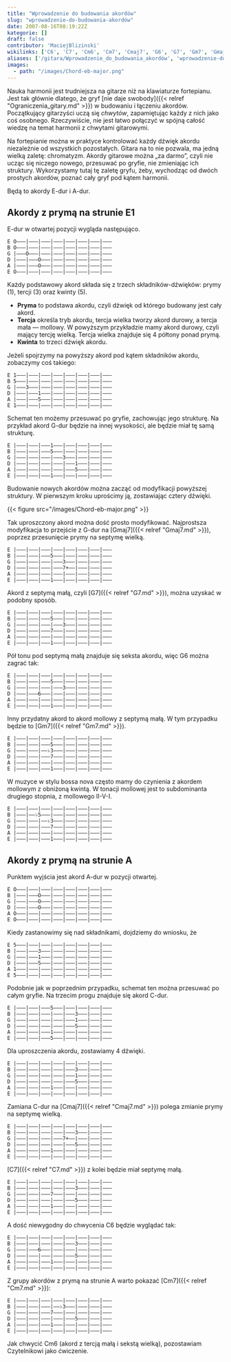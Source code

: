 ```yaml
---
title: "Wprowadzenie do budowania akordów"
slug: "wprowadzenie-do-budowania-akordów"
date: 2007-08-16T08:19:22Z
kategorie: []
draft: false
contributor: 'MaciejBlizinski'
wikilinks: ['C6', 'C7', 'Cm6', 'Cm7', 'Cmaj7', 'G6', 'G7', 'Gm7', 'Gmaj7', 'Grafika:Chord-eb-major.png', 'II-V-I', 'ograniczenia_gitary']
aliases: ['/gitara/Wprowadzenie_do_budowania_akordów', 'wprowadzenie-do-budowania-akordow']
images:
  - path: "/images/Chord-eb-major.png"
---
```

Nauka harmonii jest trudniejsza na gitarze niż na klawiaturze
fortepianu. Jest tak głównie dlatego, że gryf [nie daje
swobody]({{< relref "Ograniczenia_gitary.md" >}}) w budowaniu i łączeniu akordów.
Początkujący gitarzyści uczą się *chwytów*, zapamiętując każdy z nich
jako coś osobnego. Rzeczywiście, nie jest łatwo połączyć w spójną całość
wiedzę na temat harmonii z chwytami gitarowymi.

Na fortepianie można w praktyce kontrolować każdy dźwięk akordu
niezależnie od wszystkich pozostałych. Gitara na to nie pozwala, ma
jedną wielką zaletę: chromatyzm. Akordy gitarowe można „za darmo”, czyli
nie ucząc się niczego nowego, przesuwać po gryfie, nie zmieniając ich
struktury. Wykorzystamy tutaj tę zaletę gryfu, żeby, wychodząc od dwóch
prostych akordów, poznać cały gryf pod kątem harmonii.

Będą to akordy E-dur i A-dur.

## Akordy z prymą na strunie E1

E-dur w otwartej pozycji wygląda następująco.

    E O―――|―――|―――|―――|―――|―――|―――|―――
    B O―――|―――|―――|―――|―――|―――|―――|―――
    G |―――O―――|―――|―――|―――|―――|―――|―――
    D |―――|―――O―――|―――|―――|―――|―――|―――
    A |―――|―――O―――|―――|―――|―――|―――|―――
    E O―――|―――|―――|―――|―――|―――|―――|―――

Każdy podstawowy akord składa się z trzech składników-dźwięków: prymy
(1), tercji (3) oraz kwinty (5).

  - **Pryma** to podstawa akordu, czyli dźwięk od którego budowany jest
    cały akord.
  - **Tercja** określa tryb akordu, tercja wielka tworzy akord durowy, a
    tercja mała ― mollowy. W powyższym przykładzie mamy akord durowy,
    czyli mający tercję wielką. Tercja wielka znajduje się 4 półtony
    ponad prymą.
  - **Kwinta** to trzeci dźwięk akordu.

Jeżeli spojrzymy na powyższy akord pod kątem składników akordu,
zobaczymy coś takiego:

    E 1―――|―――|―――|―――|―――|―――|―――|―――
    B 5―――|―――|―――|―――|―――|―――|―――|―――
    G |―――3―――|―――|―――|―――|―――|―――|―――
    D |―――|―――1―――|―――|―――|―――|―――|―――
    A |―――|―――5―――|―――|―――|―――|―――|―――
    E 1―――|―――|―――|―――|―――|―――|―――|―――

Schemat ten możemy przesuwać po gryfie, zachowując jego strukturę. Na
przykład akord G-dur będzie na innej wysokości, ale będzie miał tę samą
strukturę.

    E |―――|―――|―――1―――|―――|―――|―――|―――
    B |―――|―――|―――5―――|―――|―――|―――|―――
    G |―――|―――|―――|―――3―――|―――|―――|―――
    D |―――|―――|―――|―――|―――1―――|―――|―――
    A |―――|―――|―――|―――|―――5―――|―――|―――
    E |―――|―――|―――1―――|―――|―――|―――|―――

Budowanie nowych akordów można zacząć od modyfikacji powyższej
struktury. W pierwszym kroku uprościmy ją, zostawiając cztery dźwięki.

{{< figure src="/images/Chord-eb-major.png" >}}

Tak uproszczony akord można dość prosto modyfikować. Najprostsza
modyfikacja to przejście z G-dur na [Gmaj7]({{< relref "Gmaj7.md" >}}), poprzez
przesunięcie prymy na septymę wielką.

    E |―――|―――|―――|―――|―――|―――|―――|―――
    B |―――|―――|―――5―――|―――|―――|―――|―――
    G |―――|―――|―――|―――3―――|―――|―――|―――
    D |―――|―――|―――|―――7+――|―――|―――|―――
    A |―――|―――|―――|―――|―――|―――|―――|―――
    E |―――|―――|―――1―――|―――|―――|―――|―――

Akord z septymą małą, czyli [G7]({{< relref "G7.md" >}}), można uzyskać w podobny
sposób.

    E |―――|―――|―――|―――|―――|―――|―――|―――
    B |―――|―――|―――5―――|―――|―――|―――|―――
    G |―――|―――|―――|―――3―――|―――|―――|―――
    D |―――|―――|―――7―――|―――|―――|―――|―――
    A |―――|―――|―――|―――|―――|―――|―――|―――
    E |―――|―――|―――1―――|―――|―――|―――|―――

Pół tonu pod septymą małą znajduje się seksta akordu, więc
G6<!-- link nie odnosił się do niczego: 'Wprowadzenie do budowania akordów' ('content/książka/Wprowadzenie_do_budowania_akordów.md') links to 'G6' ('content/książka/G6.md') and that does not exist --> można zagrać tak:

    E |―――|―――|―――|―――|―――|―――|―――|―――
    B |―――|―――|―――5―――|―――|―――|―――|―――
    G |―――|―――|―――|―――3―――|―――|―――|―――
    D |―――|―――6―――|―――|―――|―――|―――|―――
    A |―――|―――|―――|―――|―――|―――|―――|―――
    E |―――|―――|―――1―――|―――|―――|―――|―――

Inny przydatny akord to akord mollowy z septymą małą. W tym przypadku
będzie to [Gm7]({{< relref "Gm7.md" >}}).

    E |―――|―――|―――|―――|―――|―――|―――|―――
    B |―――|―――|―――5―――|―――|―――|―――|―――
    G |―――|―――|――♭3―――|―――|―――|―――|―――
    D |―――|―――|―――7―――|―――|―――|―――|―――
    A |―――|―――|―――|―――|―――|―――|―――|―――
    E |―――|―――|―――1―――|―――|―――|―――|―――

W muzyce w stylu bossa nova często mamy do czynienia z akordem mollowym
z obniżoną kwintą. W tonacji mollowej jest to subdominanta drugiego
stopnia, z mollowego II-V-I<!-- link nie odnosił się do niczego: 'Wprowadzenie do budowania akordów' ('content/książka/Wprowadzenie_do_budowania_akordów.md') links to 'II-V-I' ('content/książka/II-V-I.md') and that does not exist -->.

    E |―――|―――|―――|―――|―――|―――|―――|―――
    B |―――|――♭5―――|―――|―――|―――|―――|―――
    G |―――|―――|――♭3―――|―――|―――|―――|―――
    D |―――|―――|―――7―――|―――|―――|―――|―――
    A |―――|―――|―――|―――|―――|―――|―――|―――
    E |―――|―――|―――1―――|―――|―――|―――|―――

## Akordy z prymą na strunie A

Punktem wyjścia jest akord A-dur w pozycji otwartej.

    E O―――|―――|―――|―――|―――|―――|―――|―――
    B |―――|―――O―――|―――|―――|―――|―――|―――
    G |―――|―――O―――|―――|―――|―――|―――|―――
    D |―――|―――O―――|―――|―――|―――|―――|―――
    A O―――|―――|―――|―――|―――|―――|―――|―――
    E O―――|―――|―――|―――|―――|―――|―――|―――

Kiedy zastanowimy się nad składnikami, dojdziemy do wniosku, że

    E 5―――|―――|―――|―――|―――|―――|―――|―――
    B |―――|―――3―――|―――|―――|―――|―――|―――
    G |―――|―――1―――|―――|―――|―――|―――|―――
    D |―――|―――5―――|―――|―――|―――|―――|―――
    A 1―――|―――|―――|―――|―――|―――|―――|―――
    E 5―――|―――|―――|―――|―――|―――|―――|―――

Podobnie jak w poprzednim przypadku, schemat ten można przesuwać po
całym gryfie. Na trzecim progu znajduje się akord C-dur.

    E |―――|―――|―――5―――|―――|―――|―――|―――
    B |―――|―――|―――|―――|―――3―――|―――|―――
    G |―――|―――|―――|―――|―――1―――|―――|―――
    D |―――|―――|―――|―――|―――5―――|―――|―――
    A |―――|―――|―――1―――|―――|―――|―――|―――
    E |―――|―――|―――5―――|―――|―――|―――|―――

Dla uproszczenia akordu, zostawiamy 4 dźwięki.

    E |―――|―――|―――|―――|―――|―――|―――|―――
    B |―――|―――|―――|―――|―――3―――|―――|―――
    G |―――|―――|―――|―――|―――1―――|―――|―――
    D |―――|―――|―――|―――|―――5―――|―――|―――
    A |―――|―――|―――1―――|―――|―――|―――|―――
    E |―――|―――|―――|―――|―――|―――|―――|―――

Zamiana C-dur na [Cmaj7]({{< relref "Cmaj7.md" >}}) polega zmianie prymy na
septymę wielką.

    E |―――|―――|―――|―――|―――|―――|―――|―――
    B |―――|―――|―――|―――|―――3―――|―――|―――
    G |―――|―――|―――|―――7+――|―――|―――|―――
    D |―――|―――|―――|―――|―――5―――|―――|―――
    A |―――|―――|―――1―――|―――|―――|―――|―――
    E |―――|―――|―――|―――|―――|―――|―――|―――

[C7]({{< relref "C7.md" >}}) z kolei będzie miał septymę małą.

    E |―――|―――|―――|―――|―――|―――|―――|―――
    B |―――|―――|―――|―――|―――3―――|―――|―――
    G |―――|―――|―――7―――|―――|―――|―――|―――
    D |―――|―――|―――|―――|―――5―――|―――|―――
    A |―――|―――|―――1―――|―――|―――|―――|―――
    E |―――|―――|―――|―――|―――|―――|―――|―――

A dość niewygodny do chwycenia C6<!-- link nie odnosił się do niczego: 'Wprowadzenie do budowania akordów' ('content/książka/Wprowadzenie_do_budowania_akordów.md') links to 'C6' ('content/książka/C6.md') and that does not exist --> będzie wyglądać tak:

    E |―――|―――|―――|―――|―――|―――|―――|―――
    B |―――|―――|―――|―――|―――3―――|―――|―――
    G |―――|―――6―――|―――|―――|―――|―――|―――
    D |―――|―――|―――|―――|―――5―――|―――|―――
    A |―――|―――|―――1―――|―――|―――|―――|―――
    E |―――|―――|―――|―――|―――|―――|―――|―――

Z grupy akordów z prymą na strunie A warto pokazać
[Cm7]({{< relref "Cm7.md" >}}):

    E |―――|―――|―――|―――|―――|―――|―――|―――
    B |―――|―――|―――|――♭3―――|―――|―――|―――
    G |―――|―――|―――7―――|―――|―――|―――|―――
    D |―――|―――|―――|―――|―――5―――|―――|―――
    A |―――|―――|―――1―――|―――|―――|―――|―――
    E |―――|―――|―――|―――|―――|―――|―――|―――

Jak chwycić Cm6<!-- link nie odnosił się do niczego: 'Wprowadzenie do budowania akordów' ('content/książka/Wprowadzenie_do_budowania_akordów.md') links to 'Cm6' ('content/książka/Cm6.md') and that does not exist --> (akord z tercją małą i sekstą wielką),
pozostawiam Czytelnikowi jako ćwiczenie.